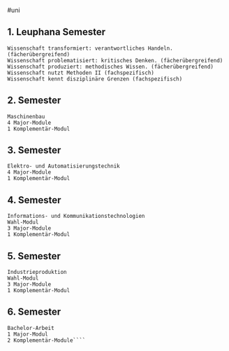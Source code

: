 \#uni 

## 1. Leuphana Semester

````
Wissenschaft transformiert: verantwortliches Handeln. (fächerübergreifend)
Wissenschaft problematisiert: kritisches Denken. (fächerübergreifend)
Wissenschaft produziert: methodisches Wissen. (fächerübergreifend)
Wissenschaft nutzt Methoden II (fachspezifisch)
Wissenschaft kennt disziplinäre Grenzen (fachspezifisch)
````

## 2. Semester

````
Maschinenbau
4 Major-Module
1 Komplementär-Modul
````

## 3. Semester

````
Elektro- und Automatisierungstechnik
4 Major-Module
1 Komplementär-Modul
````

## 4. Semester

````
Informations- und Kommunikationstechnologien
Wahl-Modul
3 Major-Module
1 Komplementär-Modul
````

## 5. Semester

````
Industrieproduktion
Wahl-Modul
3 Major-Module
1 Komplementär-Modul
````

## 6. Semester

````
Bachelor-Arbeit
1 Major-Modul
2 Komplementär-Module````
